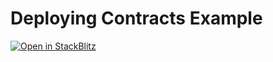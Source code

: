 # Deploying Contracts Example

[![Open in StackBlitz](https://developer.stackblitz.com/img/open_in_stackblitz.svg)](https://stackblitz.com/github/wagmi-dev/viem/tree/main/examples/contracts/deploying-contracts)